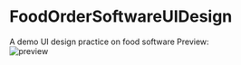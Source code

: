 # FoodOrderSoftwareUIDesign
A demo UI design practice on food software
Preview:<br>
<img src="http://tinyimg.io/i/a3m19T9.PNG" alt="preview"/>
